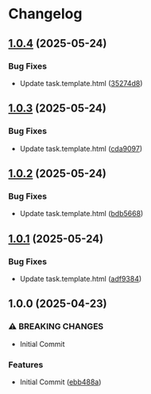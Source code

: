 # Changelog

## [1.0.4](https://github.com/TigerC10/gocd-powershell-task-plugin/compare/v1.0.3...v1.0.4) (2025-05-24)


### Bug Fixes

* Update task.template.html ([35274d8](https://github.com/TigerC10/gocd-powershell-task-plugin/commit/35274d834c9f1f3a893a949de963d28a2f06ec7a))

## [1.0.3](https://github.com/TigerC10/gocd-powershell-task-plugin/compare/v1.0.2...v1.0.3) (2025-05-24)


### Bug Fixes

* Update task.template.html ([cda9097](https://github.com/TigerC10/gocd-powershell-task-plugin/commit/cda9097726bb8945fb45428a59c368602637b6db))

## [1.0.2](https://github.com/TigerC10/gocd-powershell-task-plugin/compare/v1.0.1...v1.0.2) (2025-05-24)


### Bug Fixes

* Update task.template.html ([bdb5668](https://github.com/TigerC10/gocd-powershell-task-plugin/commit/bdb56686e15b84cab1d3c1882c04ac81dab4b72b))

## [1.0.1](https://github.com/TigerC10/gocd-powershell-task-plugin/compare/v1.0.0...v1.0.1) (2025-05-24)


### Bug Fixes

* Update task.template.html ([adf9384](https://github.com/TigerC10/gocd-powershell-task-plugin/commit/adf938414da9aa57a653ad7c2c04f3086f3d586e))

## 1.0.0 (2025-04-23)


### ⚠ BREAKING CHANGES

* Initial Commit

### Features

* Initial Commit ([ebb488a](https://github.com/TigerC10/gocd-powershell-task-plugin/commit/ebb488a9562c050f09f4e3de02f9b9401d96bf80))
